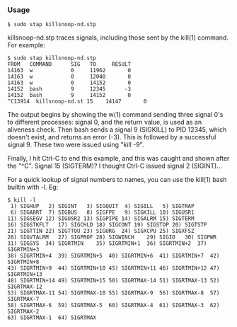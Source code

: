### Usage
```
$ sudo stap killsnoop-nd.stp
```

killsnoop-nd.stp traces signals, including those sent by the kill(1) command.
For example:

```
$ sudo stap killsnoop-nd.stp
FROM   COMMAND      SIG   TO     RESULT
14163  w            0     11962       0
14163  w            0     12040       0
14163  w            0     14152       0
14152  bash         9     12345      -3
14152  bash         9     14152       0
^C13914  killsnoop-nd.st 15    14147       0
```

The output begins by showing the w(1) command sending three signal 0's to
different processes: signal 0, and the return value, is used as an aliveness
check. Then bash sends a signal 9 (SIGKILL) to PID 12345, which doesn't exist,
and returns an error (-3). This is followed by a successful signal 9. These two
were issued using "kill -9".

Finally, I hit Ctrl-C to end this example, and this was caught and shown after
the "^C". Signal 15 (SIGTERM)? I thought Ctrl-C issued signal 2 (SIGINT)...

For a quick lookup of signal numbers to names, you can use the kill(1) bash
builtin with -l. Eg:

```
$ kill -l
 1) SIGHUP	 2) SIGINT	 3) SIGQUIT	 4) SIGILL	 5) SIGTRAP
 6) SIGABRT	 7) SIGBUS	 8) SIGFPE	 9) SIGKILL	10) SIGUSR1
11) SIGSEGV	12) SIGUSR2	13) SIGPIPE	14) SIGALRM	15) SIGTERM
16) SIGSTKFLT	17) SIGCHLD	18) SIGCONT	19) SIGSTOP	20) SIGTSTP
21) SIGTTIN	22) SIGTTOU	23) SIGURG	24) SIGXCPU	25) SIGXFSZ
26) SIGVTALRM	27) SIGPROF	28) SIGWINCH	29) SIGIO	30) SIGPWR
31) SIGSYS	34) SIGRTMIN	35) SIGRTMIN+1	36) SIGRTMIN+2	37) SIGRTMIN+3
38) SIGRTMIN+4	39) SIGRTMIN+5	40) SIGRTMIN+6	41) SIGRTMIN+7	42) SIGRTMIN+8
43) SIGRTMIN+9	44) SIGRTMIN+10	45) SIGRTMIN+11	46) SIGRTMIN+12	47) SIGRTMIN+13
48) SIGRTMIN+14	49) SIGRTMIN+15	50) SIGRTMAX-14	51) SIGRTMAX-13	52) SIGRTMAX-12
53) SIGRTMAX-11	54) SIGRTMAX-10	55) SIGRTMAX-9	56) SIGRTMAX-8	57) SIGRTMAX-7
58) SIGRTMAX-6	59) SIGRTMAX-5	60) SIGRTMAX-4	61) SIGRTMAX-3	62) SIGRTMAX-2
63) SIGRTMAX-1	64) SIGRTMAX
```

